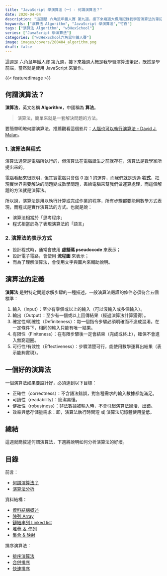 ```yaml
---
title: "JavaScript 學演算法（一）- 何謂演算法？"
date: 2020-04-04
description: "這週是 六角鼠年鐵人賽 第九週，接下來幾週大概用記錄我學習演算法的筆記，既然是學前端，當然就是使用 JavaScript。"
keywords: ["演算法 Algorithm", "JavaScript 學演算法","竹白"]
tags: ["演算法 Algorithm", "w3HexSchool"]
series: ["JavaScript 學演算法"]
categories: ["w3HexSchool六角鼠年鐵人賽"]
image: images/covers/200404_algorithm.png
draft: false
---
```


這週是 六角鼠年鐵人賽 第九週，接下來幾週大概是我學習演算法筆記，既然是學前端，當然就是使用 JavaScript 來實作。

<!--more-->
{{< featuredImage >}}

## 何謂演算法？

**演算法**，英文名稱 **Algorithm**，中國稱為 **算法**。

>演算法，簡單來就是一套解決問題的方法。

要簡單明瞭何謂演算法，推薦觀看這個影片：[人腦也可以執行演算法 - David J. Malan](https://www.youtube.com/watch?v=6hfOvs8pY1k&feature=emb_title)。

### 1. 演算法與程式

演算法通常是電腦所執行的，但演算法在電腦誕生之前就存在，演算法是數學家所提出來的。

電腦看起來很聰明，但其實電腦只會做 0 跟 1 的運算，而我們就是透過 **程式**，把現實世界需要解決的問題變成數學問題，丟給電腦來幫我們做運算處理，而這個解題的方法就是演算法。

所以說，演算法是用以執行計算或完成作業的程序，所有步驟都要能用數學方式表現，而程式是實作演算法的方式。也就是說：
- 演算法相當於「思考程序」
- 程式相當於為了表現演算法的「語言」

### 2. 演算法的表示方式

- 設計程式時，通常會使用 **虛擬碼 pseudocode** 來表示；
- 設計電子電路，會使用 **流程圖** 來表示；
- 而為了理解演算法，會使用文字與圖片來輔助說明。

## 演算法的定義

**演算法** 是對特定問題求解步驟的一種描述，一般演算法嚴謹的條件必須符合五個標準：
1. 輸入（Input）：至少有零個或以上的輸入（可以沒輸入或多個輸入）。
2. 輸出（Output）：至少有一個或以上回傳結果（經過演算法計算獲得）。
3. 確定性/明確性（Definiteness）：每一個指令步驟必須明確而不造成混淆。在一定條件下，相同的輸入只能有唯一結果。
4. 有限性（Finiteness）：在有限步驟後一定會結束（完成或終止），確保不會進入無窮迴圈。
5. 可行性/有效性（Effectiveness）：步驟清楚可行，能使用數學運算出結果（表示能夠實現）。

## 一個好的演算法

一個演算法如果要設計好，必須達到以下目標：
- 正確性（correctness）：不含語法錯誤，對各種需求的輸入數據都能滿足。
- 可讀性（readability）：簡潔易懂。
- 健壯性（robustness）：非法數據被輸入時，不會引起演算法崩潰、出錯。
- 效率與低存儲量需求：即，演算法執行時間短 或 演算法記憶體使用量低。

## 總結

這週就簡敘述何謂演算法，下週將說明如何分析演算法的好壞。


## 目錄

前言：
- [何謂演算法？](/posts/200404_algorithm)
- [演算法分析](/posts/200406_analysis_of_algorithms)

資料結構：
- [資料結構概述](/posts/200419_data_structure)
- [陣列 Array](/posts/200426_ds_array)
- [鏈結串列 Linked list](/posts/200427_ds_linkedlist)
- [堆疊 ＆ 佇列](/posts/200504_ds_stack_queue)
- [集合 & 映射](/posts/200517_ds_set_map)

排序演算法：
- [排序演算法](/posts/200518_sort_algorithm)
- [合併排序](/posts/200525_sort_algorithm_merge_sort)
- [快速排序](/posts/2000601_sort_algorithm_quick_sort)